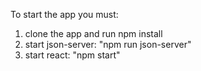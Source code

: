 To start the app you must:

1. clone the app and run npm install
2. start json-server: "npm run json-server"
3. start react: "npm start"
